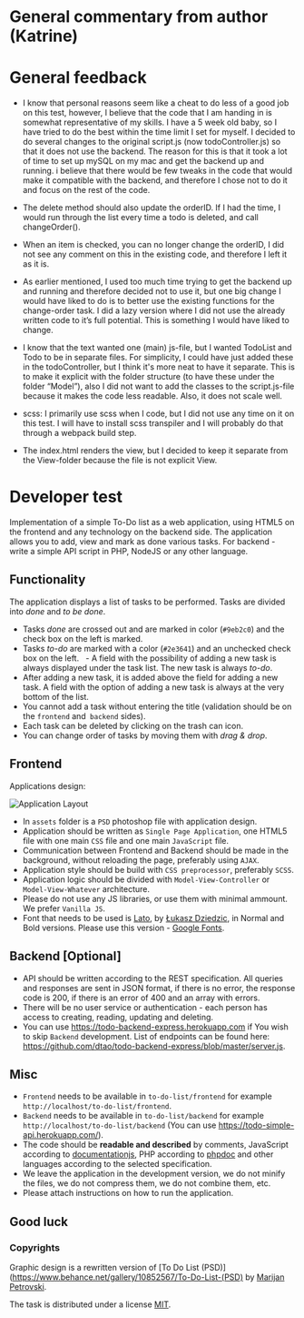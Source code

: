 # General commentary from author (Katrine)

# General feedback

- I know that personal reasons seem like a cheat to do less of a good job on this test, however, I believe that the code that I am handing in is somewhat representative of my skills. I have a 5 week old baby, so I have tried to do the best within the time limit I set for myself. I decided to do several changes to the original script.js (now todoController.js) so that it does not use the backend. The reason for this is that it took a lot of time to set up mySQL on my mac and get the backend up and running. i believe that there would be few tweaks in the code that would make it compatible with the backend, and therefore I chose not to do it and focus on the rest of the code.

- The delete method should also update the orderID. If I had the time, I would run through the list every time a todo is deleted, and call changeOrder().

- When an item is checked, you can no longer change the orderID, I did not see any comment on this in the existing code, and therefore I left it as it is.

- As earlier mentioned, I used too much time trying to get the backend up and running and therefore decided not to use it, but one big change I would have liked to do is to better use the existing functions for the change-order task. I did a lazy version where I did not use the already written code to it’s full potential. This is something I would have liked to change.

- I know that the text wanted one (main) js-file, but I wanted TodoList and Todo to be in separate files. For simplicity, I could have just added these in the todoController, but I think it's more neat to have it separate. This is to make it explicit with the folder structure (to have these under the folder “Model”), also I did not want to add the classes to the script.js-file because it makes the code less readable. Also, it does not scale well.

- scss: I primarily use scss when I code, but I did not use any time on it on this test. I will have to install scss transpiler and I will probably do that through a webpack build step.

- The index.html renders the view, but I decided to keep it separate from the View-folder because the file is not explicit View.

# Developer test

Implementation of a simple To-Do list as a web application, using HTML5 on the frontend and any technology on the backend side. The application allows you to add, view and mark as done various tasks. For backend - write a simple API script in PHP, NodeJS or any other language.

## Functionality

The application displays a list of tasks to be performed. Tasks are divided into _done_ and _to be done_.

- Tasks _done_ are crossed out and are marked in color (`#9eb2c0`) and the check box on the left is marked.
- Tasks _to-do_ are marked with a color (`#2e3641`) and an unchecked check box on the left.
    - A field with the possibility of adding a new task is always displayed under the task list. The new task is always _to-do_.
- After adding a new task, it is added above the field for adding a new task. A field with the option of adding a new task is always at the very bottom of the list.
- You cannot add a task without entering the title (validation should be on the `frontend` and` backend` sides).
- Each task can be deleted by clicking on the trash can icon.
- You can change order of tasks by moving them with _drag & drop_.

## Frontend

Applications design:

![Application Layout](https://raw.githubusercontent.com/qunabu/junior-recruitment-task/master/assets/to-do-list.png)

- In `assets` folder is a `PSD` photoshop file with application design.
- Application should be written as `Single Page Application`, one HTML5 file with one main `CSS` file and one main `JavaScript` file.
- Communication between Frontend and Backend should be made in the background, without reloading the page, preferably using `AJAX`.
- Application style should be build with `CSS preprocessor`, preferably `SCSS`.
- Application logic should be divided with `Model-View-Controller` or `Model-View-Whatever` architecture.
- Please do not use any JS libraries, or use them with minimal ammount. We prefer `Vanilla JS`.
- Font that needs to be used is [Lato](https://www.google.com/fonts#UsePlace:use/Collection:Lato), by [Łukasz Dziedzic](http://www.lukaszdziedzic.eu/), in Normal and Bold versions. Please use this version - [Google Fonts](https://www.google.com/fonts#UsePlace:use/Collection:Lato).

## Backend [Optional]

- API should be written according to the REST specification. All queries and responses are sent in JSON format, if there is no error, the response code is 200, if there is an error of 400 and an array with errors.
- There will be no user service or authentication - each person has access to creating, reading, updating and deleting.
- You can use https://todo-backend-express.herokuapp.com if You wish to skip `Backend` development. List of endpoints can be found here: https://github.com/dtao/todo-backend-express/blob/master/server.js.

## Misc

- `Frontend` needs to be available in `to-do-list/frontend` for example `http://localhost/to-do-list/frontend`.
- `Backend` needs to be available in `to-do-list/backend` for example `http://localhost/to-do-list/backend` (You can use https://todo-simple-api.herokuapp.com/).
- The code should be **readable and described** by comments, JavaScript according to [documentationjs](https://github.com/documentationjs/documentation/blob/master/docs/GETTING_STARTED.md), PHP according to [phpdoc](https://docs.phpdoc.org/3.0/guide/getting-started/your-first-set-of-documentation.html#your-first-set-of-documentation) and other languages according to the selected specification.
- We leave the application in the development version, we do not minify the files, we do not compress them, we do not combine them, etc.
- Please attach instructions on how to run the application.

## Good luck

### Copyrights

Graphic design is a rewritten version of [To Do List (PSD)](https://www.behance.net/gallery/10852567/To-Do-List-(PSD) by [Marijan Petrovski](https://www.behance.net/psdchat).

The task is distributed under a license [MIT](https://opensource.org/licenses/MIT).
